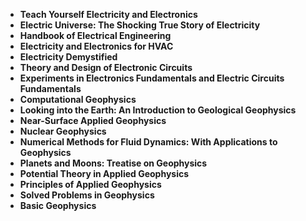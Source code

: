 <ul>
 <li><b><a target="_blank" href="https://github.com/manjunath5496/Geophysics-Books/blob/master/eo(1).pdf" style="text-decoration:none;"> Teach Yourself Electricity and Electronics</a></b></li>
  

  
<li><b><a target="_blank" href="https://github.com/manjunath5496/Geophysics-Books/blob/master/eo(3).pdf" style="text-decoration:none;">Electric Universe: The Shocking True Story of Electricity</a></b></li>
                               
 <li><b><a target="_blank" href="https://github.com/manjunath5496/Geophysics-Books/blob/master/eo(4).pdf" style="text-decoration:none;">Handbook of Electrical Engineering </a></b></li>                              
<li><b><a target="_blank" href="https://github.com/manjunath5496/Geophysics-Books/blob/master/eo(5).pdf" style="text-decoration:none;"> Electricity and Electronics for HVAC</a></b></li>
                                <li><b><a target="_blank" href="https://github.com/manjunath5496/Geophysics-Books/blob/master/eo(6).pdf" style="text-decoration:none;">Electricity Demystified </a></b></li>
                <li><b><a target="_blank" href="https://github.com/manjunath5496/Geophysics-Books/blob/master/eo(7).pdf" style="text-decoration:none;">Theory and Design of Electronic Circuits </a></b></li>                                
         <li><b><a target="_blank" href="https://github.com/manjunath5496/Geophysics-Books/blob/master/eo(8).pdf" style="text-decoration:none;">Experiments in Electronics Fundamentals and Electric Circuits Fundamentals</a></b></li>                                 

<li><b><a target="_blank" href="https://github.com/manjunath5496/Geophysics-Books/blob/master/eo(9).pdf" style="text-decoration:none;">Computational Geophysics</a></b></li>

  <li><b><a target="_blank" href="https://github.com/manjunath5496/Geophysics-Books/blob/master/eo(10).pdf" style="text-decoration:none;">Looking into the Earth: An Introduction to Geological Geophysics</a></b></li> 

  <li><b><a target="_blank" href="https://github.com/manjunath5496/Geophysics-Books/blob/master/eo(11).pdf" style="text-decoration:none;">Near-Surface Applied Geophysics</a></b></li>                                 

  <li><b><a target="_blank" href="https://github.com/manjunath5496/Geophysics-Books/blob/master/eo(12).pdf" style="text-decoration:none;">Nuclear Geophysics</a></b></li> 

<li><b><a target="_blank" href="https://github.com/manjunath5496/Geophysics-Books/blob/master/eo(13).pdf" style="text-decoration:none;"> Numerical Methods for Fluid Dynamics: With Applications to Geophysics </a></b></li>


<li><b><a target="_blank" href="https://github.com/manjunath5496/Geophysics-Books/blob/master/eo(14).pdf" style="text-decoration:none;">Planets and Moons: Treatise on Geophysics</a></b></li>
                <li><b><a target="_blank" href="https://github.com/manjunath5496/Geophysics-Books/blob/master/eo(15).pdf" style="text-decoration:none;">Potential Theory in Applied Geophysics </a></b></li>                                
         <li><b><a target="_blank" href="https://github.com/manjunath5496/Geophysics-Books/blob/master/eo(16).pdf" style="text-decoration:none;">Principles of Applied Geophysics</a></b></li>                                 

<li><b><a target="_blank" href="https://github.com/manjunath5496/Geophysics-Books/blob/master/eo(17).pdf" style="text-decoration:none;">Solved Problems in Geophysics</a></b></li>

<li><b><a target="_blank" href="https://github.com/manjunath5496/Geophysics-Books/blob/master/eo(18).rar" style="text-decoration:none;">Basic Geophysics </a></b></li>

</ul>
